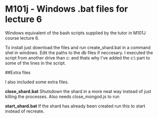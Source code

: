M101j - Windows .bat files for lecture 6
==============

Windows equivalent of the bash scripts supplied by the tutor in M101J course lecture 6.

To install just download the files and run create_shard.bat in a command shel in windows. Edit the paths to
the db files if neccesary. I executed the script from another drive than c: and thats why I've added the c:\ part to
some of the lines in the script.

##Extra files

I also included some extra files.

**close_shard.bat**
Shutsdown the shard in a more neat way instead of just killing the processes. Also needs close_mongod.js to run

**start_shard.bat**
If the shard has already been created run this to start instead of recreate.
